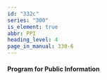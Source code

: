 ```yaml
---
id: "332c"
series: "300"
is_element: true
abbr: PPI
heading_level: 4
page_in_manual: 330-6
---
```


#### Program for Public Information